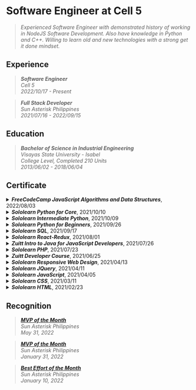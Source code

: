 # Software Engineer at Cell 5
> _Experienced Software Engineer with demonstrated history of working in NodeJS Software Development. Also have knowledge in Python and C++. Willing to learn old and new technologies with a strong get it done mindset._

## Experience
> **_Software Engineer_** <br />
> _Cell 5_ <br />
> _2022/10/17 - Present_

> **_Full Stack Developer_** <br />
> _Sun Asterisk Philippines_ <br />
> _2021/07/16 - 2022/09/15_

## Education
> **_Bachelor of Science in Industrial Engineering_** <br />
> _Visayas State University - Isabel_ <br />
> _College Level, Completed 210 Units_ <br />
> _2013/06/02 - 2018/06/04_

## Certificate
<details>
<summary><i><b>FreeCodeCamp JavaScript Algorithms and Data Structures</b></i>, 2022/08/03</summary>
https://www.freecodecamp.org/certification/kentlouisetonino/javascript-algorithms-and-data-structures
</details>

<details>
<summary><i><b>Sololearn Python for Core</b></i>, 2021/10/10</summary>
https://www.sololearn.com/certificates/CT-UOJ7MU3L
</details>

<details>
<summary><i><b>Sololearn Intermediate Python</b></i>, 2021/10/09</summary>
https://www.sololearn.com/certificates/CT-LINAPDZ2
</details>

<details>
<summary><i><b>Sololearn Python for Beginners</b></i>, 2021/09/26</summary>
https://www.sololearn.com/certificates/CT-THPHVBQX
</details>

<details>
<summary><i><b>Sololearn SQL</b></i>, 2021/09/17</summary>
https://www.sololearn.com/certificates/CT-OYPTHJVE
</details>

<details>
<summary><i><b>Sololearn React-Redux</b></i>, 2021/08/01</summary>
https://www.sololearn.com/certificates/CT-BDZB6GLV
</details>

<details>
<summary><i><b>Zuitt Intro to Java for JavaScript Developers</b></i>, 2021/07/26</summary>
https://share.zertify.zuitt.co/certificate/dc3368df-b091-47e1-9bc9-e83e0d31bd77/
</details>

<details>
<summary><i><b>Sololearn PHP</b></i>, 2021/07/23</summary>
https://www.sololearn.com/certificates/CT-K6KUNZPR
</details>

<details>
<summary><i><b>Zuitt Developer Course</b></i>, 2021/06/25</summary>
https://share.zertify.zuitt.co/certificate/f34711fa-603a-437f-8869-77067de5f7fd/
</details>

<details>
<summary><i><b>Sololearn Responsive Web Design</b></i>, 2021/04/13</summary>
https://www.sololearn.com/certificates/CT-7IGP6UKW
</details>

<details>
<summary><i><b>Sololearn JQuery</b></i>, 2021/04/11</summary>
https://www.sololearn.com/certificates/CT-DUI5SMHW
</details>

<details>
<summary><i><b>Sololearn JavaScript</b></i>, 2021/04/05</summary>
https://www.sololearn.com/certificates/CT-TGX5B996
</details>

<details>
<summary><i><b>Sololearn CSS</b></i>, 2021/03/11</summary>
https://www.sololearn.com/certificates/CT-OZUWDTZB
</details>

<details>
<summary><i><b>Sololearn HTML</b></i>, 2021/02/23</summary>
https://www.sololearn.com/certificates/CT-MKBL8ITD
</details>

## Recognition
> [**_MVP of the Month_**](https://drive.google.com/file/d/1WyKKVrJi48XCmbakvXTDLkKrbKq5DCbt/view?usp=sharing) <br />
> _Sun Asterisk Philippines_ <br />
> _May 31, 2022_ <br />

> [**_MVP of the Month_**](https://drive.google.com/file/d/1_h991-mq964JwTuy9AIjDhuaC_mLOtd8/view?usp=sharing) <br />
> _Sun Asterisk Philippines_ <br />
> _January 31, 2022_ <br />

> [**_Best Effort of the Month_**](https://drive.google.com/file/d/1eAUAjS90T_2Z-OLYWnuSWSEhSf9Zxxpd/view?usp=sharing) <br />
> _Sun Asterisk Philippines_ <br />
> _January 10, 2022_ <br />
